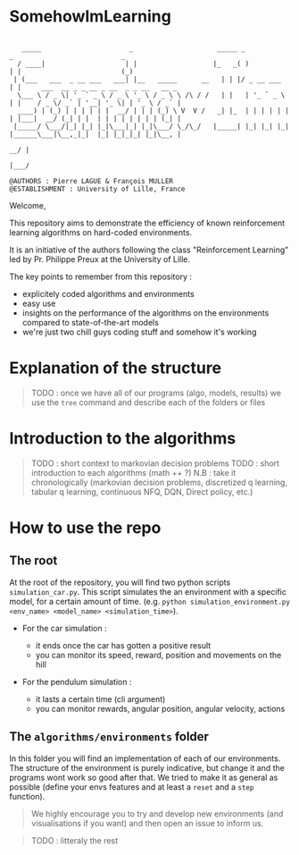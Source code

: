 # SomehowImLearning

```

   _____                      _                     _____ _             _                           _              
  / ____|                    | |                   |_   _( )           | |                         (_)             
 | (___   ___  _ __ ___   ___| |__   _____      __   | | |/ _ __ ___   | |     ___  __ _ _ __ _ __  _ _ __   __ _  
  \___ \ / _ \| '_ ` _ \ / _ \ '_ \ / _ \ \ /\ / /   | |   | '_ ` _ \  | |    / _ \/ _` | '__| '_ \| | '_ \ / _` | 
  ____) | (_) | | | | | |  __/ | | | (_) \ V  V /   _| |_  | | | | | | | |___|  __/ (_| | |  | | | | | | | | (_| | 
 |_____/ \___/|_| |_| |_|\___|_| |_|\___/ \_/\_/   |_____| |_| |_| |_| |______\___|\__,_|_|  |_| |_|_|_| |_|\__, | 
                                                                                                             __/ | 
                                                                                                             |___/  

@AUTHORS : Pierre LAGUE & François MULLER
@ESTABLISHMENT : University of Lille, France
```

Welcome,

This repository aims to demonstrate the efficiency of known reinforcement learning algorithms on hard-coded environments.

It is an initiative of the authors following the class "Reinforcement Learning" led by Pr. Philippe Preux at the University of Lille.

The key points to remember from this repository : 
- explicitely coded algorithms and environments
- easy use
- insights on the performance of the algorithms on the environments compared to state-of-the-art models
- we're just two chill guys coding stuff and somehow it's working

# Explanation of the structure

> TODO : once we have all of our programs (algo, models, results) we use the `tree` command and describe each of the folders or files

# Introduction to the algorithms

> TODO : short context to markovian decision problems
> TODO : short introduction to each algorithms (math ++ ?)
> N.B : take it chronologically (markovian decision problems, discretized q learning, tabular q learning, continuous NFQ, DQN, Direct policy, etc.)

# How to use the repo

## The root

At the root of the repository, you will find two python scripts `simulation_car.py`. This script simulates the an environment with a specific model, for a certain amount of time. (e.g. `python simulation_environment.py <env_name> <model_name> <simulation_time>`).

- For the car simulation : 
    - it ends once the car has gotten a positive result
    - you can monitor its speed, reward, position and movements on the hill

- For the pendulum simulation :
    - it lasts a certain time (cli argument)
    - you can monitor rewards, angular position, angular velocity, actions

## The `algorithms/environments` folder

In this folder you will find an implementation of each of our environments. The structure of the environment is purely indicative, but change it and the programs wont work so good after that. We tried to make it as general as possible (define your envs features and at least a `reset` and a `step` function). 

>We highly encourage you to try and develop new environments (and visualisations if you want) and then open an issue to inform us.

> TODO : litteraly the rest

